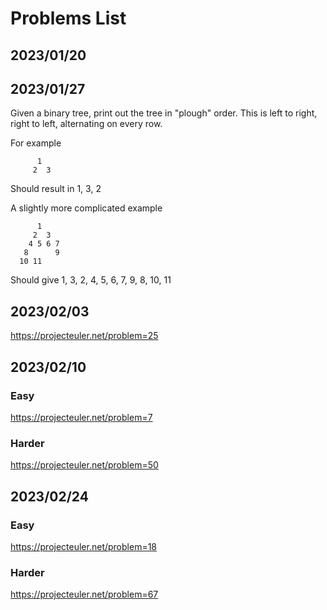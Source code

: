 # Problems List

## 2023/01/20

## 2023/01/27
Given a binary tree, print out the tree in "plough" order. This is left to right, right to left, alternating on every row.

For example
```
      1
     2  3 
```
Should result in 1, 3, 2

A slightly more complicated example

```
      1
     2  3
    4 5 6 7
   8      9      
  10 11
```
Should give 1, 3, 2, 4, 5, 6, 7, 9, 8, 10, 11

## 2023/02/03

https://projecteuler.net/problem=25

## 2023/02/10
### Easy
https://projecteuler.net/problem=7
### Harder
https://projecteuler.net/problem=50

## 2023/02/24
### Easy
https://projecteuler.net/problem=18

### Harder
https://projecteuler.net/problem=67
